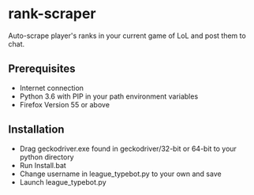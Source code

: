 # rank-scraper
Auto-scrape player's ranks in your current game of LoL and post them to chat.
## Prerequisites
* Internet connection
* Python 3.6 with PIP in your path environment variables
* Firefox Version 55 or above
## Installation
* Drag geckodriver.exe found in geckodriver/32-bit or 64-bit to your python directory
* Run Install.bat
* Change username in league_typebot.py to your own and save
* Launch league_typebot.py
